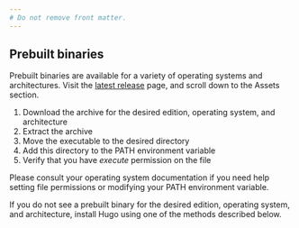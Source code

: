 ```yaml
---
# Do not remove front matter.
---
```


## Prebuilt binaries

Prebuilt binaries are available for a variety of operating systems and architectures. Visit the [latest release] page, and scroll down to the Assets section.

1. Download the archive for the desired edition, operating system, and architecture
1. Extract the archive
1. Move the executable to the desired directory
1. Add this directory to the PATH environment variable
1. Verify that you have _execute_ permission on the file

Please consult your operating system documentation if you need help setting file permissions or modifying your PATH environment variable.

If you do not see a prebuilt binary for the desired edition, operating system, and architecture, install Hugo using one of the methods described below.

[commit information]: /methods/page/gitinfo/
[Git]: https://git-scm.com/
[Go]: https://go.dev/
[Hugo Modules]: /hugo-modules/
[latest release]: https://github.com/gohugoio/hugo/releases/latest
